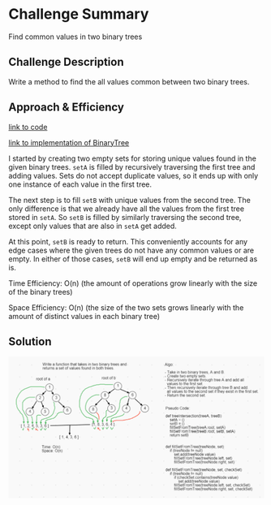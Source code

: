 # Challenge Summary

Find common values in two binary trees

## Challenge Description

Write a method to find the all values common between two binary trees.

## Approach & Efficiency

[link to code](src/main/java/utilities/TreeIntersection.java)

[link to implementation of BinaryTree](src/main/java/tree/BinaryTree.java)

I started by creating two empty sets for storing unique values found in the given binary trees. `setA` is filled by recursively traversing the first tree and adding values. Sets do not accept duplicate values, so it ends up with only one instance of each value in the first tree.

The next step is to fill `setB` with unique values from the second tree. The only difference is that we already have all the values from the first tree stored in `setA`. So `setB` is filled by similarly traversing the second tree, except only values that are also in `setA` get added.

At this point, `setB` is ready to return. This conveniently accounts for any edge cases where the given trees do not have any common values or are empty. In either of those cases, `setB` will end up empty and be returned as is.

Time Efficiency: O(n) (the amount of operations grow linearly with the size of the binary trees)

Space Efficiency: O(n) (the size of the two sets grows linearly with the amount of distinct values in each binary tree)

## Solution

<img src="src/main/resources/32-whiteboard.PNG">
